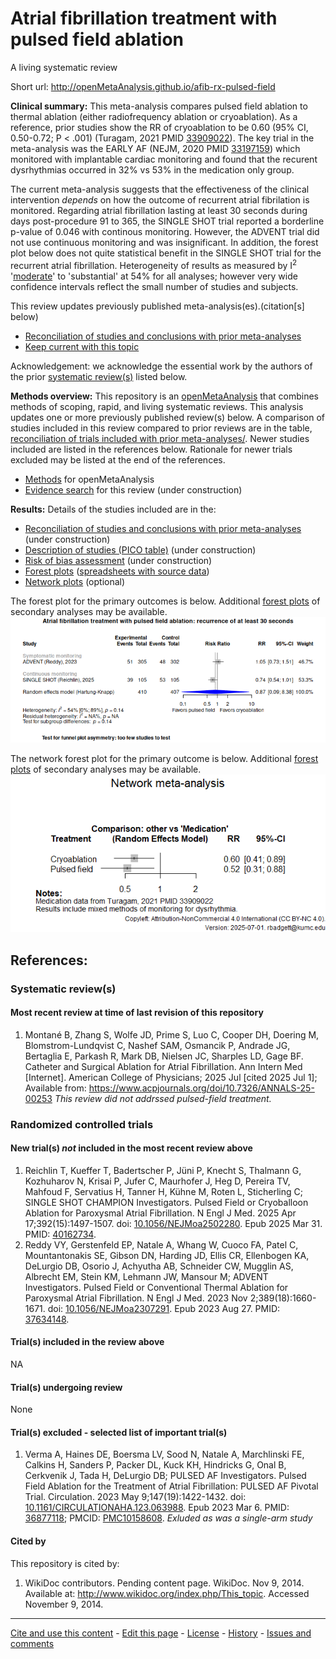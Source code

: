 Atrial fibrillation treatment with pulsed field ablation
============================================
A living systematic review

Short url: http://openMetaAnalysis.github.io/afib-rx-pulsed-field

**Clinical summary:** 
This meta-analysis compares pulsed field ablation to thermal ablation (either radiofrequency ablation or cryoablation). As a reference, prior studies show the RR of cryoablation to be 0.60 (95% CI, 0.50-0.72; P < .001) (Turagam, 2021 PMID [33909022](https://pubmed.gov/33909022)). The key trial in the meta-analysis was the EARLY AF (NEJM, 2020 PMID [33197159](https://pubmed.gov/33197159)) which monitored with implantable cardiac monitoring and found that the recurent dysrhythmias occurred in 32% vs 53% in the medication only group. 

The current meta-analysis suggests that the effectiveness of the clinical intervention *depends* on how the outcome of recurrent atrial fibrilation is monitored. Regarding atrial fibrillation lasting at least 30 seconds during days post-procedure 91 to 365, the SINGLE SHOT trial reported a borderline p-value of 0.046 with continous monitoring. However, the ADVENT trial did not use continuous monitoring and was insignificant. In addition, the forest plot below does not quite statistical benefit in the SINGLE SHOT trial for the recurrent atrial fibrillation.
Heterogeneity of results as measured by I<sup>2</sup> '[moderate]([https://training.cochrane.org/handbook/current/chapter-10#section-10-10-2](https://handbook-5-1.cochrane.org/chapter_9/9_5_2_identifying_and_measuring_heterogeneity.htm))' to 'substantial' at 54% for all analyses; however very wide confidence intervals reflect the small number of studies and subjects. 

<!--
Meta-regression of common modulators (year of publication, study size, event rate in the control groups) has not been done due to the small number of studies.
-->

This review updates previously published meta-analysis(es).(citation[s] below)

* [Reconciliation of studies and conclusions with prior meta-analyses](files/reconciliation-tables/Reconciliation%20of%20studies%20and%20conclusions.pdf)
* [Keep current with this topic](files/searching/Keep-up.md)

Acknowledgement: we acknowledge the essential work by the authors of the prior [systematic review(s)](#systematic-reviews) listed below.

**Methods overview:** This repository is an [openMetaAnalysis](https://openmetaanalysis.github.io/) that combines methods of scoping, rapid, and living systematic reviews.  This analysis updates one or more previously published review(s) below. A comparison of studies included in this review compared to prior reviews are in the table, [reconciliation of trials included with prior meta-analyses/](files/reconciliation-tables/Reconciliation%20of%20studies.pdf). Newer studies included are listed in the references below. Rationale for newer trials excluded may be listed at the end of the references. 
* [Methods](http://openmetaanalysis.github.io/methods.html) for openMetaAnalysis
* [Evidence search](files/searching/evidence-search.md) for this review (under construction)

**Results:** Details of the studies included are in the:
* [Reconciliation of studies and conclusions with prior meta-analyses](files/reconciliation-tables/Reconciliation%20of%20studies%20and%20conclusions.pdf) (under construction)
* [Description of studies (PICO table)](files/study-details/table-pico.pdf) (under construction)
* [Risk of bias assessment](files/study-details/table-bias.pdf) (under construction)
* [Forest plots](../master/files/forest-plots) ([spreadsheets with source data](files/data))
* [Network plots](../master/files/network) (optional)

The forest plot for the primary outcomes is below. Additional [forest plots](files/forest-plots) of secondary analyses may be available. 
![Principle results](files/forest-plots/Outcome-Primary.png)

The network forest plot for the primary outcome is below. Additional [forest plots](files/forest-plots) of secondary analyses may be available. 
![Principle results](files/forest-plots/network.png)

<!--
The meta-regression for the primary outcomes are below. Additional [meta-regressions](files/metaregression) of secondary analyses may be available. 
![Principle results for benefit](files/metaregression/Outcome-Primary.png "Principle results for benefit]")

The GRADE Profile is below. ![GRADE Profile](files/GRADE-profiles/Summary-of-findings-table.png "GRADE Profile")
-->
References:
----------------------------------

### Systematic review(s)
#### Most recent review at time of last revision of this repository
1.  Montané B, Zhang S, Wolfe JD, Prime S, Luo C, Cooper DH, Doering M, Blomstrom-Lundqvist C, Nashef SAM, Osmancik P, Andrade JG, Bertaglia E, Parkash R, Mark DB, Nielsen JC, Sharples LD, Gage BF. Catheter and Surgical Ablation for Atrial Fibrillation. Ann Intern Med [Internet]. American College of Physicians; 2025 Jul [cited 2025 Jul 1]; Available from: https://www.acpjournals.org/doi/10.7326/ANNALS-25-00253 *This review did not addrssed pulsed-field treatment.*


### Randomized controlled trials
#### New trial(s) *not* included in the most recent review above
1. Reichlin T, Kueffer T, Badertscher P, Jüni P, Knecht S, Thalmann G, Kozhuharov N, Krisai P, Jufer C, Maurhofer J, Heg D, Pereira TV, Mahfoud F, Servatius H, Tanner H, Kühne M, Roten L, Sticherling C; SINGLE SHOT CHAMPION Investigators. Pulsed Field or Cryoballoon Ablation for Paroxysmal Atrial Fibrillation. N Engl J Med. 2025 Apr 17;392(15):1497-1507. doi: [10.1056/NEJMoa2502280](https://doi.org/10.1056/NEJMoa2502280). Epub 2025 Mar 31. PMID: [40162734](https://pubmed.gov/40162734).
2. Reddy VY, Gerstenfeld EP, Natale A, Whang W, Cuoco FA, Patel C, Mountantonakis SE, Gibson DN, Harding JD, Ellis CR, Ellenbogen KA, DeLurgio DB, Osorio J, Achyutha AB, Schneider CW, Mugglin AS, Albrecht EM, Stein KM, Lehmann JW, Mansour M; ADVENT Investigators. Pulsed Field or Conventional Thermal Ablation for Paroxysmal Atrial Fibrillation. N Engl J Med. 2023 Nov 2;389(18):1660-1671. doi: [10.1056/NEJMoa2307291](https://doi.org/10.1056/NEJMoa2307291). Epub 2023 Aug 27. PMID: [37634148](https://pubmed.gov/37634148).

#### Trial(s) included in the review above
NA

#### Trial(s) undergoing review
None

#### Trial(s) excluded - selected list of important trial(s)
1. Verma A, Haines DE, Boersma LV, Sood N, Natale A, Marchlinski FE, Calkins H, Sanders P, Packer DL, Kuck KH, Hindricks G, Onal B, Cerkvenik J, Tada H, DeLurgio DB; PULSED AF Investigators. Pulsed Field Ablation for the Treatment of Atrial Fibrillation: PULSED AF Pivotal Trial. Circulation. 2023 May 9;147(19):1422-1432. doi: [10.1161/CIRCULATIONAHA.123.063988](https://doi.org/10.1161/CIRCULATIONAHA.123.063988). Epub 2023 Mar 6. PMID: [36877118](https://pubmed.gov/36877118); PMCID: [PMC10158608](https://www.ncbi.nlm.nih.gov/pmc/articles/PMC10158608). *Exluded as was a single-arm study*

#### Cited by
This repository is cited by:

1. WikiDoc contributors. Pending content page. WikiDoc. Nov 9, 2014. Available at: http://www.wikidoc.org/index.php/This_topic. Accessed November 9, 2014. 

-------------------------------
[Cite and use this content](https://github.com/openMetaAnalysis/openMetaAnalysis.github.io/blob/master/reusing.MD)  - [Edit this page](../../edit/master/README.md) - [License](files/LICENSE.md) - [History](../../commits/master/README.md)  - 
[Issues and comments](../../issues?q=is%3Aboth+is%3Aissue)

